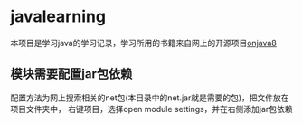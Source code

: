 # javalearning
本项目是学习java的学习记录，学习所用的书籍来自网上的开源项目[onjava8](https://lingcoder.github.io/OnJava8/#/)
## 模块需要配置jar包依赖
配置方法为网上搜索相关的net包(本目录中的net.jar就是需要的包)，把文件放在项目文件夹中，
右键项目，选择open module settings，并在右侧添加jar包依赖